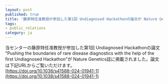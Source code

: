 ```yaml
---
layout: post
published: true
title: '藤原特任准教授が参加した第1回 Undiagnosed Hackathonの論文が Nature Genetics誌に掲載されました'
tags:
- public_relations
category: ja
---
```

当センターの藤原特任准教授が参加した第1回 Undiagnosed Hackathonの論文 "Pushing the boundaries of rare disease diagnostics with the help of the first Undiagnosed Hackathon"が Nature Genetics誌に掲載されました。論文は下記URLからご覧いただけます。  
[https://doi.org/10.1038/s41588-024-01941-1](https://doi.org/10.1038/s41588-024-01941-1) 
<br />
